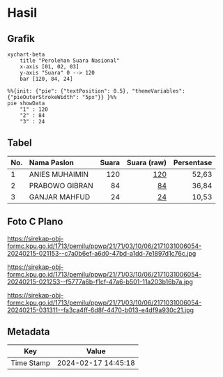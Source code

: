 # Hasil

## Grafik

```mermaid
xychart-beta
    title "Perolehan Suara Nasional"
    x-axis [01, 02, 03]
    y-axis "Suara" 0 --> 120
    bar [120, 84, 24]
```

```mermaid
%%{init: {"pie": {"textPosition": 0.5}, "themeVariables": {"pieOuterStrokeWidth": "5px"}} }%%
pie showData
    "1" : 120
    "2" : 84
    "3" : 24
```

## Tabel

| No. | Nama Paslon    | Suara | Suara (raw) | Persentase |
|:--- |:-------------- | -----:| -----------:| ----------:|
| 1   | ANIES MUHAIMIN | 120   | [120][p-1]  | 52,63      |
| 2   | PRABOWO GIBRAN | 84    | [84][p-2]   | 36,84      |
| 3   | GANJAR MAHFUD  | 24    | [24][p-3]   | 10,53      |


[p-1]: https://github.com/gigit-pemilu/pemilu-2024/blob/main/pilpres/hitung-suara/sub/21-kepulauan-riau/sub/71-kota-batam/sub/03-sekupang/sub/1006-tiban-baru/sub/054-tps/sub/paslon-1.txt
[p-2]: https://github.com/gigit-pemilu/pemilu-2024/blob/main/pilpres/hitung-suara/sub/21-kepulauan-riau/sub/71-kota-batam/sub/03-sekupang/sub/1006-tiban-baru/sub/054-tps/sub/paslon-2.txt
[p-3]: https://github.com/gigit-pemilu/pemilu-2024/blob/main/pilpres/hitung-suara/sub/21-kepulauan-riau/sub/71-kota-batam/sub/03-sekupang/sub/1006-tiban-baru/sub/054-tps/sub/paslon-3.txt

## Foto C Plano

https://sirekap-obj-formc.kpu.go.id/1713/pemilu/ppwp/21/71/03/10/06/2171031006054-20240215-021153--c7a0b6ef-a6d0-47bd-a1dd-7e1897d1c76c.jpg

https://sirekap-obj-formc.kpu.go.id/1713/pemilu/ppwp/21/71/03/10/06/2171031006054-20240215-021253--f5777a6b-f1cf-47a6-b501-11a203b16b7a.jpg

https://sirekap-obj-formc.kpu.go.id/1713/pemilu/ppwp/21/71/03/10/06/2171031006054-20240215-031311--fa3ca4ff-6d8f-4470-b013-e4df9a930c21.jpg


## Metadata

| Key        | Value               |
| ---------- | ------------------- |
| Time Stamp | 2024-02-17 14:45:18 |



